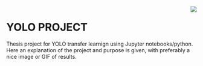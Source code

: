 
<img src="https://icaerus.eu/wp-content/uploads/2022/09/ICAERUS-logo-white.svg" align="right" />

# YOLO PROJECT 
Thesis project for YOLO transfer learnign using Jupyter notebooks/python.
Here an explanation of the project and purpose is given, with preferably a nice image or GIF of results.
